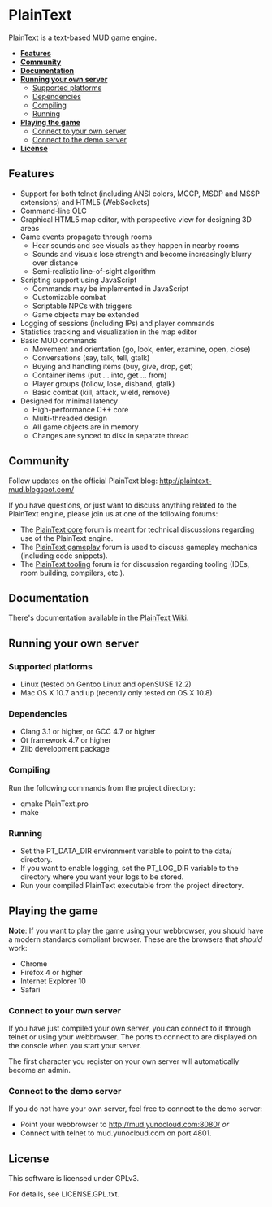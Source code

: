 PlainText
=========

PlainText is a text-based MUD game engine.

 * **[Features](#features)**
 * **[Community](#community)**
 * **[Documentation](#documentation)**
 * **[Running your own server](#running-your-own-server)**
   * [Supported platforms](#supported-platforms)
   * [Dependencies](#dependencies)
   * [Compiling](#compiling)
   * [Running](#running)
 * **[Playing the game](#playing-the-game)**
   * [Connect to your own server](#connect-to-your-own-server)
   * [Connect to the demo server](#connect-to-the-demo-server)
 * **[License](#license)**
 

<a id="features"></a>
Features
--------

 * Support for both telnet (including ANSI colors, MCCP, MSDP and MSSP
   extensions) and HTML5 (WebSockets) 
 * Command-line OLC
 * Graphical HTML5 map editor, with perspective view for designing 3D areas
 * Game events propagate through rooms
   * Hear sounds and see visuals as they happen in nearby rooms
   * Sounds and visuals lose strength and become increasingly blurry over distance
   * Semi-realistic line-of-sight algorithm
 * Scripting support using JavaScript
   * Commands may be implemented in JavaScript
   * Customizable combat
   * Scriptable NPCs with triggers
   * Game objects may be extended
 * Logging of sessions (including IPs) and player commands
 * Statistics tracking and visualization in the map editor
 * Basic MUD commands
   * Movement and orientation (go, look, enter, examine, open, close)
   * Conversations (say, talk, tell, gtalk)
   * Buying and handling items (buy, give, drop, get)
   * Container items (put ... into, get ... from)
   * Player groups (follow, lose, disband, gtalk)
   * Basic combat (kill, attack, wield, remove)
 * Designed for minimal latency
   * High-performance C++ core
   * Multi-threaded design
   * All game objects are in memory
   * Changes are synced to disk in separate thread

<a id="community"></a>
Community
---------

Follow updates on the official PlainText blog: http://plaintext-mud.blogspot.com/

If you have questions, or just want to discuss anything related to the PlainText
engine, please join us at one of the following forums:

 * The [PlainText core](https://groups.google.com/forum/?fromgroups#!forum/plaintext-core)
forum is meant for technical discussions regarding use of the PlainText engine.
 * The [PlainText gameplay](https://groups.google.com/forum/?fromgroups#!forum/plaintext-gameplay)
forum is used to discuss gameplay mechanics (including code snippets).
 * The [PlainText tooling](https://groups.google.com/forum/?fromgroups#!forum/plaintext-tooling)
forum is for discussion regarding tooling (IDEs, room building, compilers, etc.).

<a id="documentation"></a>
Documentation
-------------

There's documentation available in the
[PlainText Wiki](https://github.com/arendjr/PlainText/wiki).

<a id="running-your-own-server"></a>
Running your own server
-----------------------

<a id="supported-platforms"></a>
### Supported platforms ###

 * Linux (tested on Gentoo Linux and openSUSE 12.2)
 * Mac OS X 10.7 and up (recently only tested on OS X 10.8)

<a id="dependencies"></a>
### Dependencies ###

 * Clang 3.1 or higher, or GCC 4.7 or higher
 * Qt framework 4.7 or higher
 * Zlib development package

<a id="compiling"></a>
### Compiling ###

Run the following commands from the project directory:

 * qmake PlainText.pro
 * make

<a id="running"></a>
### Running ###

 * Set the PT_DATA_DIR environment variable to point to the data/ directory.
 * If you want to enable logging, set the PT_LOG_DIR variable to the directory
   where you want your logs to be stored.
 * Run your compiled PlainText executable from the project directory.

<a id="playing-the-game"></a>
Playing the game
----------------

**Note**: If you want to play the game using your webbrowser, you should have a
modern standards compliant browser. These are the browsers that *should* work:
 * Chrome
 * Firefox 4 or higher
 * Internet Explorer 10
 * Safari

<a id="connect-to-your-own-server"></a>
### Connect to your own server ###

If you have just compiled your own server, you can connect to it through telnet
or using your webbrowser. The ports to connect to are displayed on the console
when you start your server.

The first character you register on your own server will automatically become an
admin.

<a id="connect-to-the-demo-server"></a>
### Connect to the demo server ###

If you do not have your own server, feel free to connect to the demo server:

 * Point your webbrowser to http://mud.yunocloud.com:8080/ *or*
 * Connect with telnet to mud.yunocloud.com on port 4801.

<a id="license"></a>
License
-------

This software is licensed under GPLv3.

For details, see LICENSE.GPL.txt.
